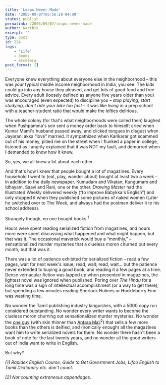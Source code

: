```yaml
---
title: 'Leaps Never Made'
date: '2005-09-07T05:56:28-04:00'
status: publish
permalink: /2005/09/07/leaps-never-made
author: Karthik
excerpt: ''
type: post
id: 224
tags:
    - 'Life'
    - Books
    - etcetera
post_format: []
---
```

Everyone knew everything about everyone else in the neighborhood – this was your typical middle income neighborhood in India, you see. The kids could go into any house they pleased, and get lots of good food and free advice. Every adult (loosely defined as anyone five years older than you) was encouraged (even expected) to discipline you – *stop playing, start studying, don't ride your bike too fast* – it was like *living*  in a prep school with a teacher-student ratio that would make the lefties delirious.

The whole colony (for that's what neighborhoods were called then) laughed when Pushpamma's son sent a money order back to himself; cried when Kumar Mami's husband passed away, and clicked tongues in disgust when Jayarani akka “love” married. It sympathized when Karikarar got scammed out of his money, pitied me on the street when I flunked a paper in college, listened as I angrily explained that it was NOT my fault, and demurred when I demanded to know how it knew.

So, yes, we all knew a lot about each other.

And that's how I knew that people bought a lot of magazines. Every household I went to (eat, play, wander about) bought at least two a week – in addition to the daily newspaper. Kumudam and Vikatan, Kungumam and Idhayam, Saavi and Rani, one or the other. *Drawing Master* had the Illustrated Weekly delivered weekly (“to improve Babykka's English”) and only stopped it when they published some pictures of naked women (Later he switched over to The Week, and always had the postman deliver it to his school address).

Strangely though, no one bought books.<sup>1</sup>

Hours were spent reading serialized fiction from magazines, and hours more were spent discussing what happened and what might happen, but that was it. The occasional maverick would buy a “monthly,” – sensationalized murder mysteries that a clueless moron churned out every month, but that was it.

There was a lot of patience exhibited for serialized fiction – read a few pages, wait for next week's issue; read, wait; read, wait… but the patience never extended to buying a good book, and reading it a few pages at a time. Dense vernacular fiction was lapped up when presented in magazines, the lightest novel was ignored when published. Poring over *The Hindu* for a long time was a sign of intellectual accomplishment (or a way to get there), but spending a few minutes reading Sherlock Holmes or Huckleberry Finn was wasting time.

No wonder the Tamil publishing industry languishes, with a 5000 copy run considered outstanding. No wonder every writer wants to become the clueless moron churning out sensationalized murder mysteries. No wonder the [one guy](https://stochastica.net/2005/05/01/a-bestselling-legacy/) (with skin thinner than [Antara Mali](http://www.indiadaily.com/editorial/1614_1.asp)<sup>2</sup>) that sells a few more books than the others is deified, and (ironically enough) all the magazines want him to write serialized novels for them. No wonder there hasn't been a book of note for the last twenty years, and no wonder all the good writers out of India want to write in English.

But why?

*\[1\] Rapidex English Course, Guide to Get Government Jobs, Lifco English to Tamil Dictionary etc. don't count.*

*\[2\] Not counting extraneous appendages.*